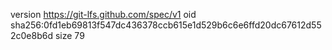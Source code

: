 version https://git-lfs.github.com/spec/v1
oid sha256:0fd1eb69813f547dc436378ccb615e1d529b6c6e6ffd20dc67612d552c0e8b6d
size 79
